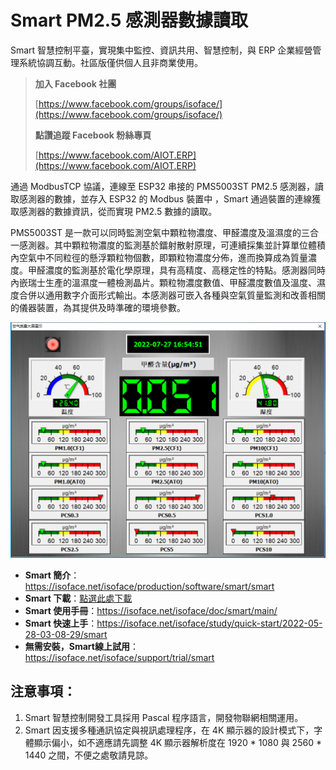 # Smart PM2.5 感測器數據讀取

Smart 智慧控制平臺，實現集中監控、資訊共用、智慧控制，與 ERP 企業經營管理系統協調互動。社區版僅供個人且非商業使用。

> **加入 Facebook 社團**
>
> [https://www.facebook.com/groups/isoface/](https://www.facebook.com/groups/isoface/)
> 
> **點讚追蹤 Facebook 粉絲專頁**
> 
> [https://www.facebook.com/AIOT.ERP](https://www.facebook.com/AIOT.ERP)

通過 ModbusTCP 協議，連線至 ESP32 串接的 PMS5003ST PM2.5 感測器，讀取感測器的數據，並存入 ESP32 的 Modbus 裝置中 ，Smart 通過裝置的連線獲取感測器的數據資訊，從而實現 PM2.5 數據的讀取。

PMS5003ST 是一款可以同時監測空氣中顆粒物濃度、甲醛濃度及溫濕度的三合一感測器。其中顆粒物濃度的監測基於鐳射散射原理，可連續採集並計算單位體積內空氣中不同粒徑的懸浮顆粒物個數，即顆粒物濃度分佈，進而換算成為質量濃度。甲醛濃度的監測基於電化學原理，具有高精度、高穩定性的特點。感測器同時內嵌瑞士生產的溫濕度一體檢測晶片。顆粒物濃度數值、甲醛濃度數值及溫度、濕度合併以通用數字介面形式輸出。本感測器可嵌入各種與空氣質量監測和改善相關的儀器裝置，為其提供及時準確的環境參數。

![](images/20220927155638.png)

* **Smart 簡介**：https://isoface.net/isoface/production/software/smart/smart
* **Smart 下載**：[點選此處下載](https://github.com/isoface-iot/Smart/releases/latest)
* **Smart 使用手冊**：https://isoface.net/isoface/doc/smart/main/
* **Smart 快速上手**：https://isoface.net/isoface/study/quick-start/2022-05-28-03-08-29/smart
* **無需安裝，Smart線上試用**：https://isoface.net/isoface/support/trial/smart

## 注意事項：
1. Smart 智慧控制開發工具採用 Pascal 程序語言，開發物聯網相關運用。
2. Smart 因支援多種通訊協定與視訊處理程序，在 4K 顯示器的設計模式下，字體顯示偏小，如不適應請先調整 4K 顯示器解析度在 1920 * 1080 與 2560 * 1440 之間，不便之處敬請見諒。

